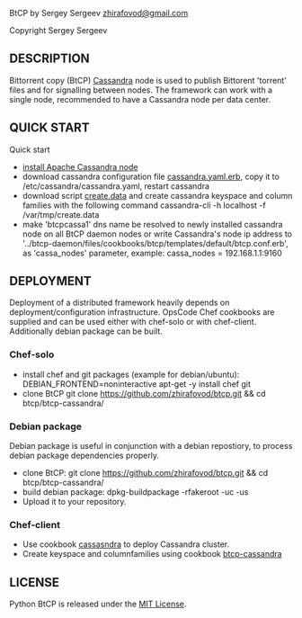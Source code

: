 BtCP by Sergey Sergeev <zhirafovod@gmail.com>

Copyright Sergey Sergeev

DESCRIPTION
-----------

Bittorrent copy (BtCP) [Cassandra](http://cassandra.apache.org/) node is used to publish Bittorent 'torrent' files and for signalling between nodes. The framework can work with a single node, recommended to have a Cassandra node per data center.

QUICK START
-----------

Quick start
 * [install Apache Cassandra node](http://wiki.apache.org/cassandra/GettingStarted)
 * download cassandra configuration file [cassandra.yaml.erb](), copy it to /etc/cassandra/cassandra.yaml, restart cassandra
 * download script [create.data]() and create cassandra keyspace and column families with the following command
    cassandra-cli -h localhost -f /var/tmp/create.data
 * make 'btcpcassa1' dns name be resolved to newly installed cassandra node on all BtCP daemon nodes or write Cassandra's node ip address to '../btcp-daemon/files/cookbooks/btcp/templates/default/btcp.conf.erb', as 'cassa_nodes' parameter, example:
    cassa_nodes = 192.168.1.1:9160

DEPLOYMENT
-----------

Deployment of a distributed framework heavily depends on deployment/configuration infrastructure. OpsCode Chef cookbooks are supplied and can be used either with chef-solo or with chef-client. Additionally debian package can be built. 

### Chef-solo

 * install chef and git packages (example for debian/ubuntu):
    DEBIAN_FRONTEND=noninteractive apt-get -y install chef git
 * clone BtCP 
    git clone https://github.com/zhirafovod/btcp.git && cd btcp/btcp-cassandra/

### Debian package

Debian package is useful in conjunction with a debian repostiory, to process debian package dependencies properly.

 * clone BtCP:
    git clone https://github.com/zhirafovod/btcp.git && cd btcp/btcp-cassandra/
 * build debian package:
    dpkg-buildpackage -rfakeroot -uc -us 
 * Upload it to your repository.

### Chef-client

 * Use cookbook [cassasndra](http://community.opscode.com/cookbooks/cassandra/) to deploy Cassandra cluster. 
 * Create keyspace and columnfamilies using cookbook [btcp-cassandra](https://github.com/zhirafovod/btcp/tree/master/btcp-cassandra/files/cookbooks/btcp-cassandra) 

LICENSE
-----------
Python BtCP is released under the [MIT License](http://www.opensource.org/licenses/MIT).
